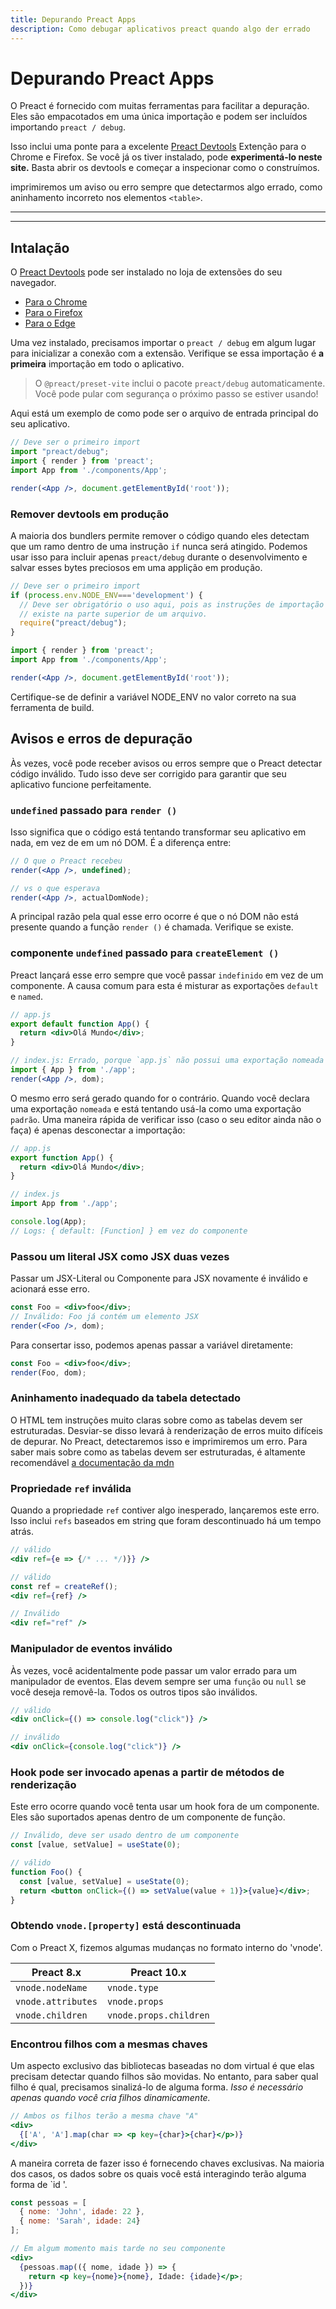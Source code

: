 ```yaml
---
title: Depurando Preact Apps
description: Como debugar aplicativos preact quando algo der errado
---
```


# Depurando Preact Apps

O Preact é fornecido com muitas ferramentas para facilitar a depuração. Eles são empacotados em uma única importação e podem ser incluídos importando `preact / debug`.

Isso inclui uma ponte para a excelente [Preact Devtools] Extenção para o  Chrome e Firefox. Se você já os tiver instalado, pode **experimentá-lo neste site.** Basta abrir os devtools e começar a inspecionar como o construímos.

imprimiremos um aviso ou erro sempre que detectarmos algo errado, como aninhamento incorreto nos elementos `<table>`.

---

<toc></toc>

---

## Intalação

O [Preact Devtools] pode ser instalado no loja de extensões do seu navegador.

- [Para o Chrome](https://chrome.google.com/webstore/detail/preact-developer-tools/ilcajpmogmhpliinlbcdebhbcanbghmd)
- [Para o Firefox](https://addons.mozilla.org/en-US/firefox/addon/preact-devtools/)
- [Para o Edge](https://microsoftedge.microsoft.com/addons/detail/hdkhobcafnfejjieimdkmjaiihkjpmhk)

Uma vez instalado, precisamos importar o `preact / debug` em algum lugar para inicializar a conexão com a extensão. Verifique se essa importação é **a primeira** importação em todo o aplicativo.

> O `@preact/preset-vite` inclui o pacote `preact/debug` automaticamente. Você pode pular com segurança o próximo passo se estiver usando!

Aqui está um exemplo de como pode ser o arquivo de entrada principal do seu aplicativo.

```jsx
// Deve ser o primeiro import
import "preact/debug";
import { render } from 'preact';
import App from './components/App';

render(<App />, document.getElementById('root'));
```

### Remover devtools em produção

A maioria dos bundlers permite remover o código quando eles detectam que um ramo dentro de uma instrução `if` nunca será atingido. Podemos usar isso para incluir apenas `preact/debug` durante o desenvolvimento e salvar esses bytes preciosos em uma applição em produção.

```jsx
// Deve ser o primeiro import
if (process.env.NODE_ENV==='development') {
  // Deve ser obrigatório o uso aqui, pois as instruções de importação são permitidas apenas
  // existe na parte superior de um arquivo.
  require("preact/debug");
}

import { render } from 'preact';
import App from './components/App';

render(<App />, document.getElementById('root'));
```

Certifique-se de definir a variável NODE_ENV no valor correto na sua ferramenta de build.

## Avisos e erros de depuração

Às vezes, você pode receber avisos ou erros sempre que o Preact detectar código inválido. Tudo isso deve ser corrigido para garantir que seu aplicativo funcione perfeitamente.

### `undefined` passado para `render ()`

Isso significa que o código está tentando transformar seu aplicativo em nada, em vez de em um nó DOM. É a diferença entre:

```jsx
// O que o Preact recebeu
render(<App />, undefined);

// vs o que esperava
render(<App />, actualDomNode);
```

A principal razão pela qual esse erro ocorre é que o nó DOM não está presente quando a função `render ()` é chamada. Verifique se existe.

### componente `undefined` passado para `createElement ()`

Preact lançará esse erro sempre que você passar `indefinido` em vez de um componente. A causa comum para esta é misturar as exportações `default` e `named`.

```jsx
// app.js
export default function App() {
  return <div>Olá Mundo</div>;
}

// index.js: Errado, porque `app.js` não possui uma exportação nomeada
import { App } from './app';
render(<App />, dom);
```

O mesmo erro será gerado quando for o contrário. Quando você declara uma exportação `nomeada` e está tentando usá-la como uma exportação `padrão`. Uma maneira rápida de verificar isso (caso o seu editor ainda não o faça) é apenas desconectar a importação:

```jsx
// app.js
export function App() {
  return <div>Olá Mundo</div>;
}

// index.js
import App from './app';

console.log(App);
// Logs: { default: [Function] } em vez do componente
```

### Passou um literal JSX como JSX duas vezes

Passar um JSX-Literal ou Componente para JSX novamente é inválido e acionará esse erro.

```jsx
const Foo = <div>foo</div>;
// Inválido: Foo já contém um elemento JSX
render(<Foo />, dom);
```

Para consertar isso, podemos apenas passar a variável diretamente:

```jsx
const Foo = <div>foo</div>;
render(Foo, dom);
```

### Aninhamento inadequado da tabela detectado

O HTML tem instruções muito claras sobre como as tabelas devem ser estruturadas. Desviar-se disso levará à renderização de erros muito difíceis de depurar. No Preact, detectaremos isso e imprimiremos um erro. Para saber mais sobre como as tabelas devem ser estruturadas, é altamente recomendável [a documentação da mdn](https://developer.mozilla.org/en-US/docs/Learn/HTML/Tables/Basics)

### Propriedade `ref` inválida

Quando a propriedade `ref` contiver algo inesperado, lançaremos este erro. Isso inclui `refs` baseados em string que foram descontinuado há um tempo atrás.

```jsx
// válido
<div ref={e => {/* ... */)}} />

// válido
const ref = createRef();
<div ref={ref} />

// Inválido
<div ref="ref" />
```

### Manipulador de eventos inválido

Às vezes, você acidentalmente pode passar um valor errado para um manipulador de eventos. Elas devem sempre ser uma `função` ou `null` se você deseja removê-la. Todos os outros tipos são inválidos.

```jsx
// válido
<div onClick={() => console.log("click")} />

// inválido
<div onClick={console.log("click")} />
```

### Hook pode ser invocado apenas a partir de métodos de renderização

Este erro ocorre quando você tenta usar um hook fora de um componente. Eles são suportados apenas dentro de um componente de função.

```jsx
// Inválido, deve ser usado dentro de um componente
const [value, setValue] = useState(0);

// válido
function Foo() {
  const [value, setValue] = useState(0);
  return <button onClick={() => setValue(value + 1)}>{value}</div>;
}
```

### Obtendo `vnode.[property]` está descontinuada

Com o Preact X, fizemos algumas mudanças no formato interno do 'vnode'.

| Preact 8.x         | Preact 10.x            |
| ------------------ | ---------------------- |
| `vnode.nodeName`   | `vnode.type`           |
| `vnode.attributes` | `vnode.props`          |
| `vnode.children`   | `vnode.props.children` |

### Encontrou filhos com a mesmas chaves

Um aspecto exclusivo das bibliotecas baseadas no dom virtual é que elas precisam detectar quando filhos são movidas. No entanto, para saber qual filho é qual, precisamos sinalizá-lo de alguma forma. _Isso é necessário apenas quando você cria filhos dinamicamente._

```jsx
// Ambos os filhos terão a mesma chave "A"
<div>
  {['A', 'A'].map(char => <p key={char}>{char}</p>)}
</div>
```

A maneira correta de fazer isso é fornecendo chaves exclusivas. Na maioria dos casos, os dados sobre os quais você está interagindo terão alguma forma de `id '.

```jsx
const pessoas = [
  { nome: 'John', idade: 22 },
  { nome: 'Sarah', idade: 24}
];

// Em algum momento mais tarde no seu componente
<div>
  {pessoas.map(({ nome, idade }) => {
    return <p key={nome}>{nome}, Idade: {idade}</p>;
  })}
</div>
```

[Preact Devtools]: https://preactjs.github.io/preact-devtools/
